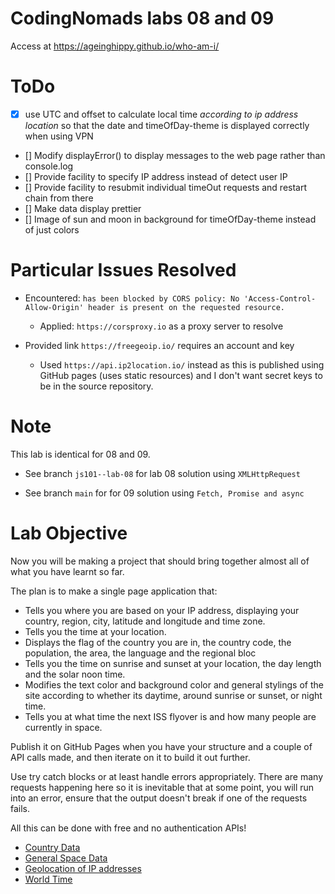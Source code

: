 # CodingNomads labs 08 and 09

Access at https://ageinghippy.github.io/who-am-i/

# ToDo
- [x] use UTC and offset to calculate local time *according to ip address location* so that the date and timeOfDay-theme is displayed correctly when using VPN
- [] Modify displayError() to display messages to the web page rather than console.log
- [] Provide facility to specify IP address instead of detect user IP
- [] Provide facility to resubmit individual timeOut requests and restart chain from there
- [] Make data display prettier
- [] Image of sun and moon in background for timeOfDay-theme instead of just colors

# Particular Issues Resolved
- Encountered: `has been blocked by CORS policy: No 'Access-Control-Allow-Origin' header is present on the requested resource.`
  - Applied: `https://corsproxy.io` as a proxy server to resolve

- Provided link `https://freegeoip.io/` requires an account and key
  - Used `https://api.ip2location.io/` instead as this is published using GitHub pages (uses static resources) and I don't want secret keys to be in the source repository.  

# Note

This lab is identical for 08 and 09.

- See branch `js101--lab-08` for lab 08 solution using `XMLHttpRequest`

- See branch `main` for for 09 solution using `Fetch, Promise and async`

# Lab Objective

Now you will be making a project that should bring together almost all of what you have learnt so far.

The plan is to make a single page application that:

- Tells you where you are based on your IP address, displaying your country, region, city, latitude and longitude and time zone.
- Tells you the time at your location.
- Displays the flag of the country you are in, the country code, the population, the area, the language and the regional bloc
- Tells you the time on sunrise and sunset at your location, the day length and the solar noon time.
- Modifies the text color and background color and general stylings of the site according to whether its daytime, around sunrise or sunset, or night time.
- Tells you at what time the next ISS flyover is and how many people are currently in space.


Publish it on GitHub Pages when you have your structure and a couple of API calls made, and then iterate on it to build it out further.

Use try catch blocks or at least handle errors appropriately. There are many requests happening here so it is inevitable that at some point, you will run into an error, ensure that the output doesn't break if one of the requests fails.

All this can be done with free and no authentication APIs!

- <a href="http://restcountries.eu/" target="_blank">Country Data</a>
- <a href="http://open-notify.org/" target="_blank">General Space Data</a>
- <a href="https://freegeoip.io/" target="_blank">Geolocation of IP addresses</a>
- <a href="http://worldtimeapi.org/" target="_blank">World Time</a>